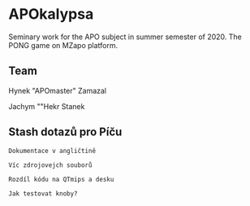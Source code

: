 # APOkalypsa
Seminary work for the APO subject in summer semester of 2020. The PONG game on MZapo platform.

## Team
Hynek "APOmaster" Zamazal

Jachym ""Hekr Stanek

## Stash dotazů pro Píču
	Dokumentace v angličtině
	
	Víc zdrojovejch souborů
	
	Rozdíl kódu na QTmips a desku
	
	Jak testovat knoby?
